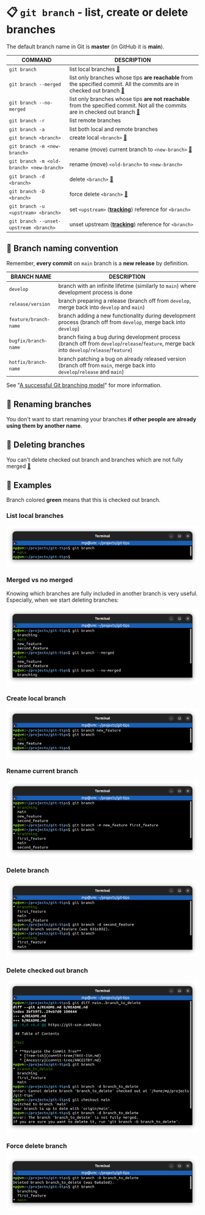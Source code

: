 # 📋 `git branch` - list, create or delete branches

The default branch name in Git is **master** (in GitHub it is **main**).

| COMMAND                                   | DESCRIPTION                                                                                                                                            |
| ----------------------------------------- | ------------------------------------------------------------------------------------------------------------------------------------------------------ |
| `git branch`                              | list local branches [🔗](#list-local-branches)                                                                                                          |
| `git branch --merged`                     | list only branches whose tips **are reachable** from the specified commit. All the commits are in checked out branch [🔗](#merged-vs-no-merged)         |
| `git branch --no-merged`                  | list only branches whose tips **are not reachable** from the specified commit. Not all the commits are in checked out branch [🔗](#merged-vs-no-merged) |
| `git branch -r`                           | list remote branches                                                                                                                                   |
| `git branch -a`                           | list both local and remote branches                                                                                                                    |
| `git branch <branch>`                     | create local `<branch>` [🔗](#create-local-branch)                                                                                                      |
| `git branch -m <new-branch>`              | rename (move) current branch to `<new-branch>` [🔗](#rename-current-branch)                                                                             |
| `git branch -m <old-branch> <new-branch>` | rename (move) `<old-branch>` to `<new-branch>`                                                                                                         |
| `git branch -d <branch>`                  | delete `<branch>` [🔗](#delete-branch)                                                                                                                  |
| `git branch -D <branch>`                  | force delete `<branch>` [🔗](#force-delete-branch)                                                                                                      |
| `git branch -u <upstream> <branch>`       | set `<upstream>` ([**tracking**](../concepts/TRACK-REMOTE-BRANCHES.md)) reference for `<branch>`                                                       |
| `git branch --unset-upstream <branch>`    | unset upstream ([**tracking**](../concepts/TRACK-REMOTE-BRANCHES.md)) reference for `<branch>`                                                         |

## 📌 Branch naming convention

Remember, **every commit** on `main` branch is a **new release** by definition.

| BRANCH NAME           | DESCRIPTION                                                                                                                                   |
| --------------------- | --------------------------------------------------------------------------------------------------------------------------------------------- |
| `develop`             | branch with an infinite lifetime (similarly to `main`) where development process is done                                                      |
| `release/version`     | branch preparing a release (branch off from `develop`, merge back into `develop` and `main`)                                                  |
| `feature/branch-name` | branch adding a new functionality during development process (branch off from `develop`, merge back into `develop`)                           |
| `bugfix/branch-name`  | branch fixing a bug during development process (branch off from `develop`/`release`/`feature`, merge back into `develop`/`release`/`feature`) |
| `hotfix/branch-name`  | branch patching a bug on already released version (branch off from `main`, merge back into `develop`/`release` and `main`)                    |

See "[A successful Git branching model](https://nvie.com/posts/a-successful-git-branching-model/)" for more information.

## 📌 Renaming branches

You don't want to start renaming your branches **if other people are already using them by another name**.

## 📌 Deleting branches

You can't delete checked out branch and branches which are not fully merged [🔗](#delete-checked-out-branch)

## 📌 Examples

Branch colored **green** means that this is checked out branch.

### List local branches

![](images/git-branch.png)

### Merged vs no merged

Knowing which branches are fully included in another branch is very useful. Especially, when we start deleting branches:

![](images/git-branch-merged-vs-no-merged.png)

### Create local branch

![](images/git-branch-create.png)

### Rename current branch

![](images/git-branch-move.png)

### Delete branch

![](images/git-branch-delete.png)

### Delete checked out branch

![](images/git-branch-delete-warn.png)

### Force delete branch

![](images/git-branch-delete-force.png)